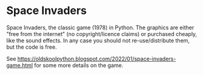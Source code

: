 # Space Invaders

Space Invaders, the classic game (1978) in Python. The graphics are either "free from the internet" (no copyright/licence claims) or purchased cheaply, like the sound effects. In any case you should not re-use/distribute them, but the code is free.

See https://oldskoolpython.blogspot.com/2022/01/space-invaders-game.html for some more details on the game.
